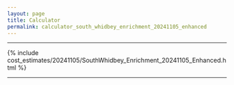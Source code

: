 ```yaml
---
layout: page
title: Calculator
permalink: calculator_south_whidbey_enrichment_20241105_enhanced
---
```


___

{% include cost_estimates/20241105/SouthWhidbey_Enrichment_20241105_Enhanced.html %}

___

